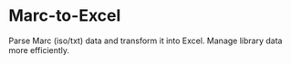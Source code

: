 # Marc-to-Excel
Parse Marc (iso/txt) data and transform it into Excel. Manage library data more efficiently.
